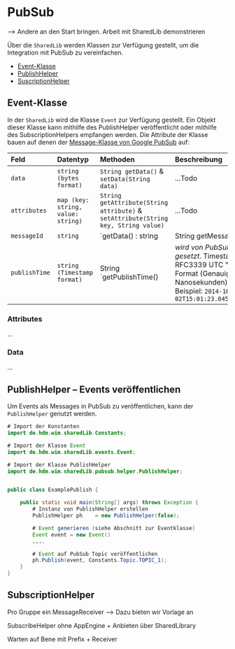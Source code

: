 # PubSub

--> Andere an den Start bringen. Arbeit mit SharedLib demonstrieren

Über die `SharedLib` werden Klassen zur Verfügung gestellt, um die Integration mit PubSub zu vereinfachen.

* [Event-Klasse](#event-klasse)
* [PublishHelper](#publishhelper)
* [SuscriptionHelper](#subscriptionhelper)


## Event-Klasse
In der `SharedLib` wird die Klasse `Event` zur Verfügung gestellt.
Ein Objekt dieser Klasse kann mithilfe des PublishHelper veröffentlicht oder mithilfe des SubscriptionHelpers empfangen werden.
Die Attribute der Klasse bauen auf denen der [Message-Klasse von Google PubSub]((https://cloud.google.com/pubsub/docs/reference/rest/v1/PubsubMessage):) auf:

| Feld  | Datentyp | Methoden | Beschreibung |
| :------ | :------ | :------ | :------ |
| `data` | `string (bytes format)` | `String getData()` & `setData(String data)` | ...Todo |
| `attributes` | `map (key: string, value: string)` | `String getAttribute(String attribute)` & `setAttribute(String key, String value)` | ...Todo |
| `messageId` | `string` | `getData() : string | String getMessageId()` | *wird von PubSub gesetzt* |
| `publishTime` | `string (Timestamp format)` | String `getPublishTime() | *wird von PubSub gesetzt*. Timestamp im RFC3339 UTC "Zulu" Format (Genauigkeit in Nanosekunden). Beispiel: `2014-10-02T15:01:23.045123456Z` |

### Attributes
...

### Data
...

## PublishHelper – Events veröffentlichen
Um Events als Messages in PubSub zu veröffentlichen, kann der `PublishHelper` genutzt werden.

```java
# Import der Konstanten
import de.hdm.wim.sharedLib.Constants;

# Import der Klasse Event
import de.hdm.wim.sharedLib.events.Event;

# Import der Klasse PublishHelper
import de.hdm.wim.sharedLib.pubsub.helper.PublishHelper;


public class ExamplePublish {

    public static void main(String[] args) throws Exception {
        # Instanz von PublishHelper erstellen
        PublishHelper ph    = new PublishHelper(false);

        # Event generieren (siehe Abschnitt zur Eventklasse)
        Event event = new Event()
        ....

        # Event auf PubSub Topic veröffentlichen
        ph.Publish(event, Constants.Topic.TOPIC_1);
    }
}
```

## SubscriptionHelper
Pro Gruppe ein MessageReceiver --> Dazu bieten wir Vorlage an

SubscribeHelper ohne AppEngine + Anbieten über SharedLibrary

Warten auf Bene mit Prefix + Receiver